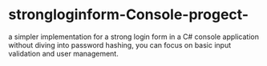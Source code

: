 # strongloginform-Console-progect-
a simpler implementation for a strong login form in a C# console application without diving into password hashing, you can focus on basic input validation and user management.
